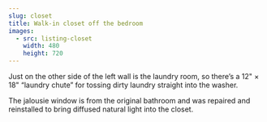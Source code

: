 ```yaml
---
slug: closet
title: Walk-in closet off the bedroom
images:
  - src: listing-closet
    width: 480
    height: 720
---
```

Just on the other side of the left wall is the laundry room, so there’s a 12" × 18" “laundry chute” for tossing dirty laundry straight into the washer.

The jalousie window is from the original bathroom and was repaired and reinstalled to bring diffused natural light into the closet.